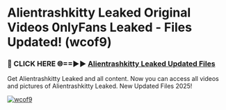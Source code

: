 # Alientrashkitty Leaked Original Videos 0nlyFans Leaked - Files Updated! (wcof9)

<h3>🔴 CLICK HERE 🌐==►► <a href="https://tinyurl.com/3hn5wdd3" rel="nofollow">Alientrashkitty Leaked Updated Files</a></h3>

Get Alientrashkitty Leaked and all content. Now you can access all videos and pictures of Alientrashkitty Leaked. New Updated Files 2025!

[![wcof9](https://i.imgur.com/4HnBqBT.gif)](https://tinyurl.com/3hn5wdd3)
